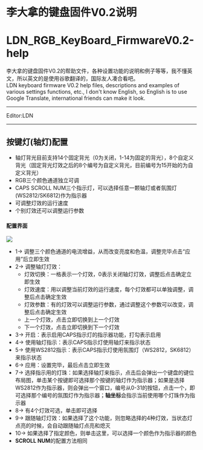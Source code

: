 ﻿李大拿的键盘固件V0.2说明
=====================
LDN_RGB_KeyBoard_FirmwareV0.2-help
=====================
李大拿的键盘固件V0.2的帮助文件，各种设置功能的说明和例子等等，我不懂英文，所以英文的是使用谷歌翻译的，国际友人凑合看吧。<br>
LDN keyboard firmware V0.2 help files, descriptions and examples of various settings functions, etc., I don't know English, so English is to use Google Translate, international friends can make it look.
****
Editor:LDN
****
## 按键灯(轴灯)配置
   * 轴灯背光目前支持14个固定背光（0为关闭，1-14为固定的背光），8个自定义背光（固定背光灯效之后的8个编号为自定义背光，目前编号为15开始的为自定义背光）
   * RGB三个颜色通道独立可调
   * CAPS SCROLL NUM三个指示灯，可以选择任意一颗轴灯或者氛围灯(WS2812/SK6812)作为指示器
   * 可调整灯效的运行速度
   * 个别灯效还可以调整运行参数
   #### 配置界面
   ![](https://github.com/lswhome/LDN_RGB_KeyBoard_FirmwareV0.2-help/blob/master/KeyLedCfg/Bkl_Man.png)
   * 1-> 调整三个颜色通道的电流增益，从而改变亮度和色温，调整完毕点击“应用”后立即生效
   * 2-> 调整轴灯灯效：
     * 灯效切换：一格表示一个灯效，0表示关闭轴灯灯效，调整后点击确定立即生效
     * 灯效速度：用以调整当前灯效的运行速度，每个灯效都可以单独调整，调整后点击确定生效
     * 灯效参数：有的灯效可以调整运行参数，通过调整这个参数可以改变，调整后点击确定生效
     * 上一个灯效，点击立即切换到上一个灯效
     * 下一个灯效，点击立即切换到下一个灯效
   * 3-> 开启：表示启用CAPS指示灯的指示器功能，打勾表示启用
   * 4-> 使用轴灯指示：表示CAPS指示灯使用轴灯来指示状态
   * 5-> 使用WS2812指示：表示CAPS指示灯使用氛围灯（WS2812，SK6812）来指示状态
   * 6-> 应用：设置完毕，最后点击立即生效
   * 7-> 选择指示用的灯珠：如果选择轴灯来指示，点击后会弹出一个键盘的键位布局图，单击某个按键即可选择那个按键的轴灯作为指示器；如果是选择WS2812作为指示器，则会弹出一个窗口，编号从0-31的按钮，点击一个，即可选择那个编号的氛围灯作为指示器；**轴坐标**会指示当前使用哪个灯珠作为指示器
   * 8-> 有4个灯效可选，单击即可选择
   * 9-> 跟随轴灯灯效：如果选择了这个功能，则忽略选择的4种灯效，当状态灯点亮的时候，会自动跟随轴灯点亮和熄灭
   * 10-> 如果选择了指定颜色，则单击这里，可以选择一个颜色作为指示器的颜色
   * **SCROLL NUM**的配置方法相同     
         
         
   
